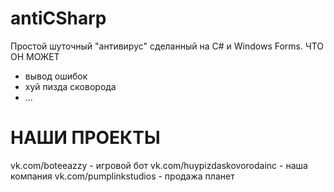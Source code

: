 # antiCSharp
Простой шуточный "антивирус" сделанный на C# и Windows Forms.
ЧТО ОН МОЖЕТ
- вывод ошибок
- хуй пизда сковорода
- ...

# НАШИ ПРОЕКТЫ
vk.com/boteeazzy - игровой бот
vk.com/huypizdaskovorodainc - наша компания
vk.com/pumplinkstudios - продажа планет

